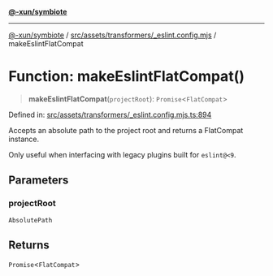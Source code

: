 [**@-xun/symbiote**](../../../../../README.md)

***

[@-xun/symbiote](../../../../../README.md) / [src/assets/transformers/\_eslint.config.mjs](../README.md) / makeEslintFlatCompat

# Function: makeEslintFlatCompat()

> **makeEslintFlatCompat**(`projectRoot`): `Promise`\<`FlatCompat`\>

Defined in: [src/assets/transformers/\_eslint.config.mjs.ts:894](https://github.com/Xunnamius/symbiote/blob/1546ab8527a571efe54081d7614bd35a9d6e0c3c/src/assets/transformers/_eslint.config.mjs.ts#L894)

Accepts an absolute path to the project root and returns a FlatCompat
instance.

Only useful when interfacing with legacy plugins built for `eslint@<9`.

## Parameters

### projectRoot

`AbsolutePath`

## Returns

`Promise`\<`FlatCompat`\>
